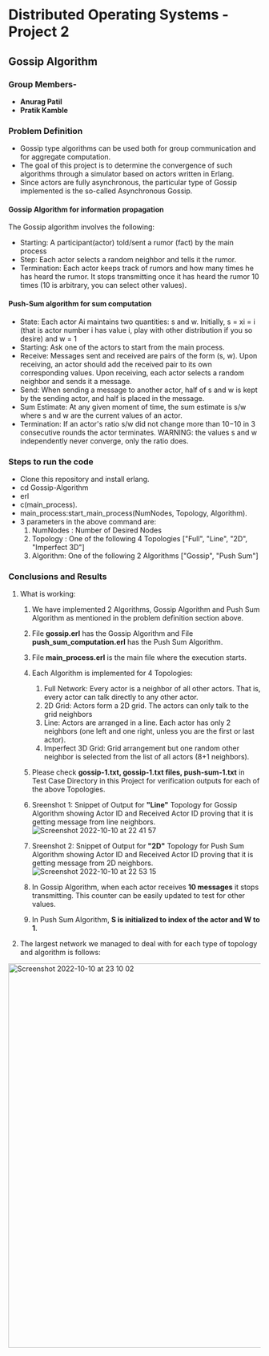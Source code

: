 # **Distributed Operating Systems - Project 2**

## Gossip Algorithm

### **Group Members-**
* **Anurag Patil**
* **Pratik Kamble**

### Problem Definition
* Gossip type algorithms can be used both for group communication and for aggregate computation. 
* The goal of this project is to determine the convergence of such algorithms through a simulator based on actors written in Erlang. 
* Since actors are fully asynchronous, the particular type of Gossip implemented is the so-called Asynchronous Gossip.

#### Gossip Algorithm for information propagation 
The Gossip algorithm involves the following:
* Starting: A participant(actor) told/sent a rumor (fact) by the main process
* Step: Each actor selects a random neighbor and tells it the rumor.
* Termination: Each actor keeps track of rumors and how many times he has heard the rumor. It stops transmitting once it has heard the rumor 10 times (10 is arbitrary, you can select other values).

#### Push-Sum algorithm for sum computation
* State: Each actor Ai maintains two quantities: s and w. Initially, s  = xi = i (that is actor number i has value i, play with other distribution if you so desire) and w = 1
* Starting: Ask one of the actors to start from the main process.
* Receive: Messages sent and received are pairs of the form (s, w). Upon receiving, an actor should add the received pair to its own corresponding values. Upon receiving, each actor selects a random neighbor and sends it a message.
* Send: When sending a message to another actor, half of s and w is kept by the sending actor, and half is placed in the message.
* Sum Estimate: At any given moment of time, the sum estimate is s/w where s and w are the current values of an actor.
* Termination: If an actor's ratio s/w did not change more than 10−10 in 3 consecutive rounds the actor terminates. WARNING: the values s and w independently never converge, only the ratio does.

### Steps to run the code
* Clone this repository and install erlang.
* cd Gossip-Algorithm
* erl
* c(main_process).
* main_process:start_main_process(NumNodes, Topology, Algorithm).
* 3 parameters in the above command are:
  1. NumNodes : Number of Desired Nodes 
  2. Topology : One of the following 4 Topologies ["Full", "Line", "2D", "Imperfect 3D"]
  3. Algorithm: One of the following 2 Algorithms ["Gossip", "Push Sum"]


### Conclusions and Results

1. What is working:
    1. We have implemented 2 Algorithms, Gossip Algorithm and Push Sum Algorithm as mentioned in the problem definition section above.
    2. File **gossip.erl** has the Gossip Algorithm and File **push_sum_computation.erl** has the Push Sum Algorithm.
    3. File **main_process.erl** is the main file where the execution starts.
    4. Each Algorithm is implemented for 4 Topologies: 
       1. Full Network: Every actor is a neighbor of all other actors. That is, every actor can talk directly to any other actor.
       2. 2D Grid: Actors form a 2D grid. The actors can only talk to the grid neighbors
       3. Line: Actors are arranged in a line. Each actor has only 2 neighbors (one left and one right, unless you are the first or last actor).
       4. Imperfect 3D Grid: Grid arrangement but one random other neighbor is selected from the list of all actors (8+1 neighbors).
    5. Please check **gossip-1.txt, gossip-1.txt files, push-sum-1.txt** in Test Case Directory in this Project for verification outputs for each of the above Topologies.
    6. Sreenshot 1: Snippet of Output for **"Line"** Topology for Gossip Algorithm showing Actor ID and Received Actor ID proving that it is getting message from line neighbors.
    ![Screenshot 2022-10-10 at 22 41 57](https://user-images.githubusercontent.com/54627841/194988020-50920fd3-6e46-437f-b35c-384e8f8b1c3e.png)

    7. Sreenshot 2: Snippet of Output for **"2D"** Topology for Push Sum Algorithm showing Actor ID and Received Actor ID proving that it is getting message from 2D neighbors.
   ![Screenshot 2022-10-10 at 22 53 15](https://user-images.githubusercontent.com/54627841/194988042-fc11b44a-2d67-4eb1-b8bc-e70b23eb23f2.png)

    8. In Gossip Algorithm, when each actor receives **10 messages** it stops transmitting. This counter can be easily updated to test for other values.
    9. In Push Sum Algorithm, **S is initialized to index of the actor and W to 1**.


2. The largest network we managed to deal with for each type of topology and algorithm is follows: 
  <img width="767" alt="Screenshot 2022-10-10 at 23 10 02" src="https://user-images.githubusercontent.com/54627841/194988400-48a4038d-1d4c-416b-949c-a4d3e7e52530.png">

